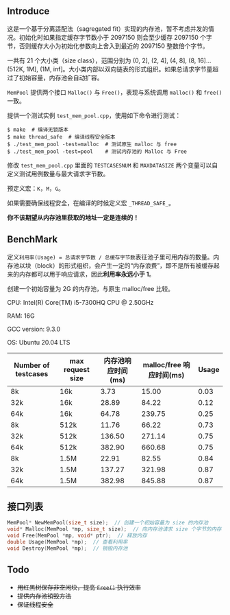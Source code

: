 ## Introduce

这是一个基于分离适配法（sagregated fit）实现的内存池，暂不考虑并发的情况。初始化时如果指定缓存字节数小于 2097150 则会至少缓存 2097150 个字节，否则缓存大小为初始化参数向上舍入到最近的 2097150 整数倍个字节。

一共有 21 个大小类（size class），范围分别为 (0, 2], (2, 4], (4, 8], (8, 16]...(512K, 1M], (1M, inf]。大小类内部以双向链表的形式组织。如果总请求字节量超过了初始容量，内存池会自动扩容。

`MemPool` 提供两个接口 `Malloc()` 与 `Free()`，表现与系统调用 `malloc()` 和 `free()` 一致。

提供一个测试实例 `test_mem_pool.cpp`，使用如下命令进行测试：

```shell
$ make  # 编译无锁版本
$ make thread_safe  # 编译线程安全版本
$ ./test_mem_pool -test=malloc  # 测试原生 malloc 与 free
$ ./test_mem_pool -test=pool    # 测试内存池的 Malloc 与 Free
```

修改 `test_mem_pool.cpp` 里面的 `TESTCASESNUM` 和 `MAXDATASIZE` 两个变量可以自定义测试用例数量与最大请求字节数。

预定义宏：`K`，`M`，`G`。

如果需要确保线程安全，在编译的时候定义宏 `_THREAD_SAFE_`。

**你不该期望从内存池里获取的地址一定是连续的！**

## BenchMark

定义`利用率(Usage) = 总请求字节数 / 总缓存字节数`表征池子里可用内存的数量。内存池以块（block）的形式组织，会产生一定的“内存浪费”，即不是所有被缓存起来的内存都可以用于响应请求，因此**利用率永远小于 1**。

创建一个初始容量为 2G 的内存池，与原生 malloc/free 比较。

CPU: Intel(R) Core(TM) i5-7300HQ CPU @ 2.50GHz

RAM: 16G

GCC version: 9.3.0

OS: Ubuntu 20.04 LTS

| Number of testcases | max request size | 内存池响应时间(ms) | malloc/free 响应时间(ms) | Usage |
|  ----  | ----  | ---- | ---- | ---- |
| 8k | 16k | 3.73 | 15.00 | 0.03 | 
| 32k | 16k | 28.89 | 84.22 | 0.12 |
| 64k | 16k | 64.78 | 239.75 | 0.25 |
| 8k | 512k | 11.76 | 66.22 | 0.73 |
| 32k | 512k | 136.50 | 271.14 | 0.75 |
| 64k | 512k | 382.90 | 660.68 | 0.75 |
| 8k | 1.5M |  22.91 | 82.55 | 0.84 |
| 32k | 1.5M | 137.27 | 321.98 | 0.87 |
| 64k | 1.5M | 382.98 | 845.88 | 0.87 |

## 接口列表

```c
MemPool* NewMemPool(size_t size);  // 创建一个初始容量为 size 的内存池
void* Malloc(MemPool *mp, size_t size);  // 向内存池请求 size 个字节的内存
void Free(MemPool *mp, void* ptr);  // 释放内存 
double Usage(MemPool *mp);  // 查看利用率
void Destroy(MemPool *mp);  // 销毁内存池
```

## Todo

- ~~用红黑树保存非空闲块，提高 `Free()` 执行效率~~
- ~~提供内存池销毁方法~~
- ~~保证线程安全~~



